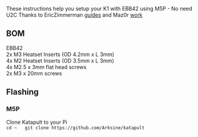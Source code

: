 These instructions help you setup your K1 with EBB42 using M5P - No need U2C
Thanks to EricZimmerman [guides](https://github.com/EricZimmerman/VoronTools/tree/main) and Maz0r [work](https://github.com/maz0r/klipper_canbus)

## BOM
EBB42    
2x M3 Heatset Inserts (OD 4.2mm x L 3mm)  
4x M2 Heatset Inserts (OD 3.5mm x L 3mm)  
4x M2.5 x 3mm flat head screws  
2x M3 x 20mm screws  

## Flashing
### M5P
Clone Katapult to your Pi  
``
cd ~  
git clone https://github.com/Arksine/katapult
``


